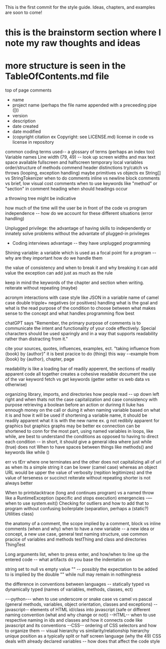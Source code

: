 This is the first commit for the style guide. Ideas, chapters, and examples are soon to come!

# this is the brainstorm section where I note my raw thoughts and ideas
# more structure is seen in the TableOfContents.md file

top of page comments
- name
- project name (perhaps the file name appended with a preceeding pipe (|))
- version
- description
- date created
- date modified
- (copyright citation ex Copyright: see LICENSE.md)
license in code vs license in repository

common coding terms used-- a glossary of terms (perhaps an index too)
Variable names
Line width (79, 49) -- look up screen widths and max text space available fullscreen and halfscreen
temporary local variables
order/structure of methods
commend header distinctions
try/catch vs throws (looping, exception handling)
maybe primitives vs objects ex String[] vs StringTokenizer
when to do comments inline vs newline
block comments vs brief, low visual cost comments
when to use keywords like "method" or "section" in comment heading
when should headings occur

a throwing tree might be indicative

how much of the time will the user be in front of the code vs program independence
-- how do we account for these different situations (error handling)

Unplugged privilege: the advantage of having skills to independently or innately
solve problems without the advantate of plugged-in privileges
- Coding interviews advantage -- they have unplugged programming

Shining variable: a variable which is used as a focal point for a program -- why are they important
how do we handle them

the value of consistency and when to break it and why breaking it can add value
the exception can add just as much as the rule

keep in mind the keywords of the chapter and section when writing. reiterate without repeating (maybe)

acronym interactions with case style like JSON in a variable name of camel case
double tripple+ negatives (or positives) handling
what is the goal and what is the read purpose of the condition to choose between 
what makes sense to the concept and what handles programming flow best

chatGPT says "Remember, the primary purpose of comments is to communicate the intent and 
functionality of your code effectively. Special characters should be used sparingly and in a way that 
supports readability rather than distracting from it."

cite your sources, quotes, influences, examples, ect. 
"taking influence from {book} by {author}" it is best pracice to do {thing} this way
--example from {book} by {author}, chapter, page

readability is like a loading bar of readily apperent, the sections of readily apparent code all together creates a cohesive readable document
the use of the var keyword
fetch vs get keywords (getter setter vs web data vs otherwise)

organizing library, imports, and directories
how people read -- up down left right and when thats not the case
capitalization and case consistency with purpose
retrieving a boolean before an action or durinng it liuke has ennough money on the call or duing it
when naming variable based on what it is and how it will be used
if shortening a variable name, it should be readily apparent what it is with the new name
ex. g not redibily apparent for graphics but graphics graphs may be better
ex connection can be shortened to conn 
for the most part, using named variables in loops, like while, are best to 
understand the conditions as opposed to having to direct each condition -- in short, it should give a general
idea where just while (true) does not
When to have spaces between things like methods() and keywords like while ()

err vs tErr where one terminates and the other does not
capitalizing all of url as when its a simple string it can be lower (camel case) whereas an object URL would be upper
the value of verbosity (repition legitimizes) and the value
of terseness or succinct reiterate without repeating
shorter is not always better

When to printstacktrace (long and continues program) vs a named throw like a RuntimeException 
(specific and stops execution)
emergencies -— when to use system.exit()
Checking for outliers and how to add that to program without confusing boilerplate 
(separation, perhaps a (static?) Utilities class)

the anatomy of a comment, the scope implied by a comment, block vs inline comments (when and why)
when to have a new variable -- a new idea or concept, a new use case, 
general test naming structure, use common pracice of variables and methods testThing
and class and directories ThingTest

Long arguments list, when to press enter, and how/when to line up the entered code -- 
what artifacts do you base the indentation on

string set to null vs empty value "" -- possibly the expectation to be added to is implied by the double "" while null may remain in nothingness

the difference in conventions between languages -- statically typed vs dynamically 
typed (names of variables, methods, classes, ect)

---python---
when to use underscore or snake case vs camel vs pascal (general methods, variables,
object orientation, classes and exceptions)
--javascript--
elements of HTML id/class into javascript (safe or different naming convention (what and why change or not))
--HTML--
when to use respective naming in ids and classes and how it connects code like javascript and its conventions
--CSS--
ordering of CSS selectors and how to organize them -- visual hierarchy vs similarity/relationship hierarchy
unique position as a typically split or half screen language (why the 49)
CSS deals with already declared variables -- how does that affect the code style